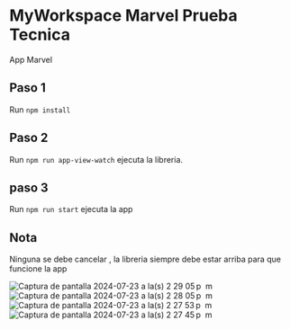 # MyWorkspace Marvel Prueba Tecnica

App Marvel

## Paso 1

Run `npm install`

## Paso 2

Run `npm run app-view-watch` ejecuta la libreria.

## paso 3

Run `npm run start` ejecuta la app 

## Nota

Ninguna se debe cancelar , la libreria siempre debe estar arriba para que funcione la app



![Captura de pantalla 2024-07-23 a la(s) 2 29 05 p  m](https://github.com/user-attachments/assets/292c38c3-6efa-4813-b464-4a67a02583a7)
![Captura de pantalla 2024-07-23 a la(s) 2 28 05 p  m](https://github.com/user-attachments/assets/7a8d5ff9-0626-49fb-a903-d747e4dcf54d)
![Captura de pantalla 2024-07-23 a la(s) 2 27 53 p  m](https://github.com/user-attachments/assets/81efc4e0-209b-4d31-aba8-3cde34ba7e32)
![Captura de pantalla 2024-07-23 a la(s) 2 27 45 p  m](https://github.com/user-attachments/assets/4c3134b2-2481-4311-a734-6c2c4cec8042)
